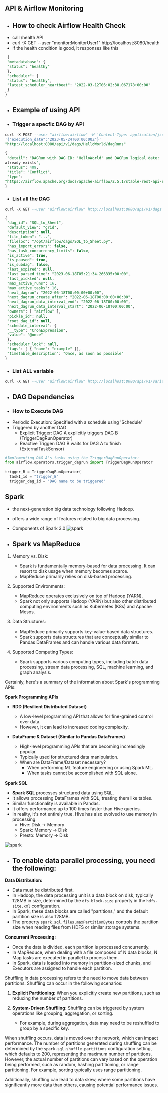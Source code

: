 ## API & Airflow Monitoring

* ## How to check Airflow Health Check
* call /health API
* curl -X GET --user "monitor:MonitorUser1" http://localhost:8080/health
* If the health condition is good, it responses like this
```SQL
 {
 "metadatabase": {
 "status": "healthy"
 },
 "scheduler": {
 "status": "healthy",
 "latest_scheduler_heartbeat": "2022-03-12T06:02:38.067178+00:00"
 }
}
```
* ## Example of using API
* ### Trigger a specfic DAG by API
```SQL
curl -X POST --user "airflow:airflow" -H 'Content-Type: application/json' -d 
'{"execution_date":"2023-05-24T00:00:00Z"}' 
"http://localhost:8080/api/v1/dags/HelloWorld/dagRuns"

{
 "detail": "DAGRun with DAG ID: 'HelloWorld' and DAGRun logical date: '2023-05-24 00:00:00+00:00' 
already exists",
 "status": 409,
 "title": "Conflict",
 "type": 
"https://airflow.apache.org/docs/apache-airflow/2.5.1/stable-rest-api-ref.html#section/Errors/AlreadyExists"
}
```

* ### List all the DAG
```SQL
curl -X GET --user "airflow:airflow" http://localhost:8080/api/v1/dags

{
 "dag_id": "SQL_to_Sheet",
 "default_view": "grid",
 "description": null,
 "file_token": "...",
 "fileloc": "/opt/airflow/dags/SQL_to_Sheet.py",
 "has_import_errors": false,
 "has_task_concurrency_limits": false,
 "is_active": true,
 "is_paused": true,
 "is_subdag": false,
 "last_expired": null,
 "last_parsed_time": "2023-06-18T05:21:34.266335+00:00",
 "last_pickled": null,
 "max_active_runs": 16,
 "max_active_tasks": 16,
 "next_dagrun": "2022-06-18T00:00:00+00:00",
 "next_dagrun_create_after": "2022-06-18T00:00:00+00:00",
 "next_dagrun_data_interval_end": "2022-06-18T00:00:00",
 "next_dagrun_data_interval_start": "2022-06-18T00:00:00",
 "owners": [ "airflow" ],
 "pickle_id": null,
 "root_dag_id": null,
 "schedule_interval": {
 "__type": "CronExpression",
 "value": "@once"
 },
 "scheduler_lock": null,
 "tags": [ { "name": "example" }],
 "timetable_description": "Once, as soon as possible"
}
```

* ### List ALL variable
```SQL
curl -X GET --user "airflow:airflow" http://localhost:8080/api/v1/variables
```

* ## DAG Dependencies
* ### How to Execute DAG
* Periodic Execution: Specified with a schedule using 'Schedule'
* Triggered by another DAG
  * Explicit Trigger: DAG A explicitly triggers DAG B (TriggerDagRunOperator)
  * Reactive Trigger: DAG B waits for DAG A to finish (ExternalTaskSensor)

```Python
#Implementing DAG A's tasks using the TriggerDagRunOperator:
from airflow.operators.trigger_dagrun import TriggerDagRunOperator

trigger_B = TriggerDagRunOperator(
  taskI_id = "trigger_B"
  trigger_dag_id = "DAG name to be triggered"
```

## Spark

* the next-generation big data technology following Hadoop.
* offers a wide range of features related to big data processing.
* Components of Spark 3.0
![spark](https://github.com/jongjunkim/Data-Engineering-Study/blob/main/img/Spark.PNG)

* ## Spark vs MapReduce
1. Memory vs. Disk:
   - Spark is fundamentally memory-based for data processing. It can resort to disk usage when memory becomes scarce.
   - MapReduce primarily relies on disk-based processing.

2. Supported Environments:
   - MapReduce operates exclusively on top of Hadoop (YARN).
   - Spark not only supports Hadoop (YARN) but also other distributed computing environments such as Kubernetes (K8s) and Apache Mesos.

3. Data Structures:
   - MapReduce primarily supports key-value-based data structures.
   - Spark supports data structures that are conceptually similar to Pandas DataFrames and can handle various data formats.

4. Supported Computing Types:
   - Spark supports various computing types, including batch data processing, stream data processing, SQL, machine learning, and graph analysis.
  

Certainly, here's a summary of the information about Spark's programming APIs:

**Spark Programming APIs**

- **RDD (Resilient Distributed Dataset)**
  - A low-level programming API that allows for fine-grained control over data.
  - However, it can lead to increased coding complexity.

- **DataFrame & Dataset (Similar to Pandas DataFrames)**
  - High-level programming APIs that are becoming increasingly popular.
  - Typically used for structured data manipulation.
  - When are DataFrame/Dataset necessary?
    - When performing ML feature engineering or using Spark ML.
    - When tasks cannot be accomplished with SQL alone.

**Spark SQL**
- **Spark SQL** processes structured data using SQL.
- It allows processing DataFrames with SQL, treating them like tables.
- Similar functionality is available in Pandas.
- It offers performance up to 100 times faster than Hive queries.
- In reality, it's not entirely true. Hive has also evolved to use memory in processing.
  - Hive: Disk -> Memory
  - Spark: Memory -> Disk
  - Presto: Memory -> Disk
 
 
 ![spark](https://github.com/jongjunkim/Data-Engineering-Study/blob/main/img/spark-datalake.PNG)


* ## To enable data parallel processing, you need the following:

**Data Distribution:**
- Data must be distributed first.
- In Hadoop, the data processing unit is a data block on disk, typically 128MB in size, determined by the `dfs.block.size` property in the `hdfs-site.xml` configuration.
- In Spark, these data blocks are called "partitions," and the default partition size is also 128MB.
- The property `spark.sql.files.maxPartitionBytes` controls the partition size when reading files from HDFS or similar storage systems.

**Concurrent Processing:**
- Once the data is divided, each partition is processed concurrently.
- In MapReduce, when dealing with a file composed of N data blocks, N Map tasks are executed in parallel to process them.
- In Spark, data is loaded into memory in partition-sized chunks, and Executors are assigned to handle each partition.

Shuffling in data processing refers to the need to move data between partitions. Shuffling can occur in the following scenarios:

1. **Explicit Partitioning:** When you explicitly create new partitions, such as reducing the number of partitions.

2. **System-Driven Shuffling:** Shuffling can be triggered by system operations like grouping, aggregation, or sorting.
   - For example, during aggregation, data may need to be reshuffled to group by a specific key.

When shuffling occurs, data is moved over the network, which can impact performance. The number of partitions generated during shuffling can be determined by the `spark.sql.shuffle.partitions` configuration setting, which defaults to 200, representing the maximum number of partitions. However, the actual number of partitions can vary based on the operation being performed, such as random, hashing partitioning, or range partitioning. For example, sorting typically uses range partitioning.

Additionally, shuffling can lead to data skew, where some partitions have significantly more data than others, causing potential performance issues.

